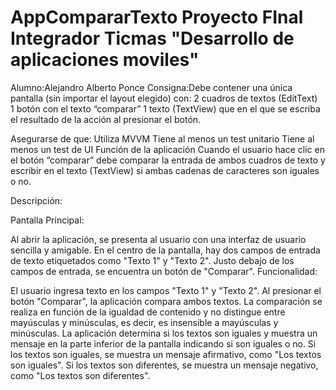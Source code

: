 # AppCompararTexto Proyecto FInal Integrador Ticmas "Desarrollo de aplicaciones moviles"

Alumno:Alejandro Alberto Ponce
Consigna:Debe contener una única pantalla (sin importar el layout elegido) con:
2 cuadros de textos (EditText) 
1 botón con el texto “comparar”
1 texto (TextView) que en el que se escriba el resultado de la acción al presionar el botón.

Asegurarse de que:
Utiliza MVVM
Tiene al menos un test unitario
Tiene al menos un test de UI
Función de la aplicación
Cuando el usuario hace clic en el botón “comparar” debe comparar la entrada de ambos cuadros de texto y escribir en el texto (TextView) si ambas cadenas de caracteres son iguales o no.


Descripción:

Pantalla Principal:

Al abrir la aplicación, se presenta al usuario con una interfaz de usuario sencilla y amigable.
En el centro de la pantalla, hay dos campos de entrada de texto etiquetados como "Texto 1" y "Texto 2".
Justo debajo de los campos de entrada, se encuentra un botón de "Comparar".
Funcionalidad:

El usuario ingresa texto en los campos "Texto 1" y "Texto 2".
Al presionar el botón "Comparar", la aplicación compara ambos textos.
La comparación se realiza en función de la igualdad de contenido y no distingue entre mayúsculas y minúsculas, es decir, es insensible a mayúsculas y minúsculas.
La aplicación determina si los textos son iguales y muestra un mensaje en la parte inferior de la pantalla indicando si son iguales o no.
Si los textos son iguales, se muestra un mensaje afirmativo, como "Los textos son iguales".
Si los textos son diferentes, se muestra un mensaje negativo, como "Los textos son diferentes".
